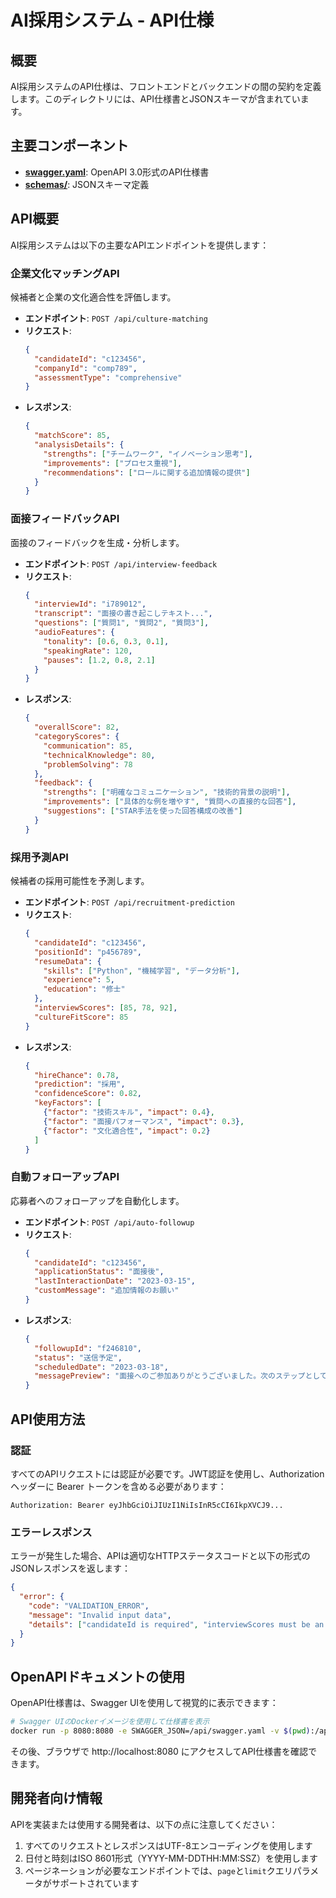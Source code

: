 # AI採用システム - API仕様

## 概要

AI採用システムのAPI仕様は、フロントエンドとバックエンドの間の契約を定義します。このディレクトリには、API仕様書とJSONスキーマが含まれています。

## 主要コンポーネント

- **[swagger.yaml](./swagger.yaml)**: OpenAPI 3.0形式のAPI仕様書
- **[schemas/](./schemas/)**: JSONスキーマ定義

## API概要

AI採用システムは以下の主要なAPIエンドポイントを提供します：

### 企業文化マッチングAPI

候補者と企業の文化適合性を評価します。

- **エンドポイント**: `POST /api/culture-matching`
- **リクエスト**:
  ```json
  {
    "candidateId": "c123456",
    "companyId": "comp789",
    "assessmentType": "comprehensive"
  }
  ```
- **レスポンス**:
  ```json
  {
    "matchScore": 85,
    "analysisDetails": {
      "strengths": ["チームワーク", "イノベーション思考"],
      "improvements": ["プロセス重視"],
      "recommendations": ["ロールに関する追加情報の提供"]
    }
  }
  ```

### 面接フィードバックAPI

面接のフィードバックを生成・分析します。

- **エンドポイント**: `POST /api/interview-feedback`
- **リクエスト**:
  ```json
  {
    "interviewId": "i789012",
    "transcript": "面接の書き起こしテキスト...",
    "questions": ["質問1", "質問2", "質問3"],
    "audioFeatures": {
      "tonality": [0.6, 0.3, 0.1],
      "speakingRate": 120,
      "pauses": [1.2, 0.8, 2.1]
    }
  }
  ```
- **レスポンス**:
  ```json
  {
    "overallScore": 82,
    "categoryScores": {
      "communication": 85,
      "technicalKnowledge": 80,
      "problemSolving": 78
    },
    "feedback": {
      "strengths": ["明確なコミュニケーション", "技術的背景の説明"],
      "improvements": ["具体的な例を増やす", "質問への直接的な回答"],
      "suggestions": ["STAR手法を使った回答構成の改善"]
    }
  }
  ```

### 採用予測API

候補者の採用可能性を予測します。

- **エンドポイント**: `POST /api/recruitment-prediction`
- **リクエスト**:
  ```json
  {
    "candidateId": "c123456",
    "positionId": "p456789",
    "resumeData": {
      "skills": ["Python", "機械学習", "データ分析"],
      "experience": 5,
      "education": "修士"
    },
    "interviewScores": [85, 78, 92],
    "cultureFitScore": 85
  }
  ```
- **レスポンス**:
  ```json
  {
    "hireChance": 0.78,
    "prediction": "採用",
    "confidenceScore": 0.82,
    "keyFactors": [
      {"factor": "技術スキル", "impact": 0.4},
      {"factor": "面接パフォーマンス", "impact": 0.3},
      {"factor": "文化適合性", "impact": 0.2}
    ]
  }
  ```

### 自動フォローアップAPI

応募者へのフォローアップを自動化します。

- **エンドポイント**: `POST /api/auto-followup`
- **リクエスト**:
  ```json
  {
    "candidateId": "c123456",
    "applicationStatus": "面接後",
    "lastInteractionDate": "2023-03-15",
    "customMessage": "追加情報のお願い"
  }
  ```
- **レスポンス**:
  ```json
  {
    "followupId": "f246810",
    "status": "送信予定",
    "scheduledDate": "2023-03-18",
    "messagePreview": "面接へのご参加ありがとうございました。次のステップとして..."
  }
  ```

## API使用方法

### 認証

すべてのAPIリクエストには認証が必要です。JWT認証を使用し、Authorizationヘッダーに Bearer トークンを含める必要があります：

```
Authorization: Bearer eyJhbGciOiJIUzI1NiIsInR5cCI6IkpXVCJ9...
```

### エラーレスポンス

エラーが発生した場合、APIは適切なHTTPステータスコードと以下の形式のJSONレスポンスを返します：

```json
{
  "error": {
    "code": "VALIDATION_ERROR",
    "message": "Invalid input data",
    "details": ["candidateId is required", "interviewScores must be an array"]
  }
}
```

## OpenAPIドキュメントの使用

OpenAPI仕様書は、Swagger UIを使用して視覚的に表示できます：

```bash
# Swagger UIのDockerイメージを使用して仕様書を表示
docker run -p 8080:8080 -e SWAGGER_JSON=/api/swagger.yaml -v $(pwd):/api swaggerapi/swagger-ui
```

その後、ブラウザで http://localhost:8080 にアクセスしてAPI仕様書を確認できます。

## 開発者向け情報

APIを実装または使用する開発者は、以下の点に注意してください：

1. すべてのリクエストとレスポンスはUTF-8エンコーディングを使用します
2. 日付と時刻はISO 8601形式（YYYY-MM-DDTHH:MM:SSZ）を使用します
3. ページネーションが必要なエンドポイントでは、`page`と`limit`クエリパラメータがサポートされています 